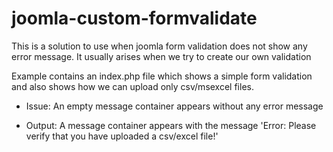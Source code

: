 # joomla-custom-formvalidate
This is a solution to use when joomla form validation does not show any error message. It usually arises when we try to create our own validation

Example contains an index.php file which shows a simple form validation and also shows how we can upload only csv/msexcel files.

* Issue: An empty message container appears without any error message

* Output: A message container appears with the message 'Error: Please verify that you have uploaded a csv/excel file!'
